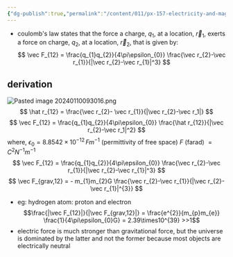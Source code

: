 ```yaml
---
{"dg-publish":true,"permalink":"/content/011/px-157-electricity-and-magnetism/px-157-a-coulomb-s-law/px-157-a2-coulomb-s-law/","noteIcon":"1","created":"2024-10-01T18:27:10.044+01:00","updated":"2024-11-26T20:07:05.090+00:00"}
---
```


- coulomb's law states that the force a charge, $q_{1}$, at a location, $\vec r_{1}$, exerts a force on charge, $q_{2}$, at a location, $\vec r_{2}$, that is given by: 
$$
\vec F_{12} = \frac{q_{1}q_{2}}{4\pi\epsilon_{0}} \frac{\vec r_{2}-\vec r_{1}}{|\vec r_{2}-\vec r_{1}|^3}
$$
## derivation
![Pasted image 20240110093016.png](/img/user/pics/Pasted%20image%2020240110093016.png)
$$
\hat r_{12} = \frac{\vec r_{2}- \vec r_{1}}{|\vec r_{2}-\vec r_1|}
$$
$$
\vec F_{12} = \frac{q_{1}q_{2}}{4\pi\epsilon_{0}} \frac{\hat r_{12}}{|\vec r_{2}-\vec r_1|^2}
$$
		where, $\epsilon_{0} = 8.8542 \times10^{-12} \, Fm^{-1}$ (permittivity of free space)
			$F$ (farad) $= C^{2}N^{-1}m^{-1}$
$$
\vec F_{12} = \frac{q_{1}q_{2}}{4\pi\epsilon_{0}} \frac{\vec r_{2}-\vec r_{1}}{|\vec r_{2}-\vec r_{1}|^3}
$$
$$
\vec F_{grav,12} = - m_{1}m_{2}G \frac{\vec r_{2}-\vec r_{1}}{|\vec r_{2}-\vec r_{1}|^{3}}
$$
- eg: hydrogen atom: proton and electron
	$$\frac{|\vec F_{12}|}{|\vec F_{grav,12}|} = \frac{e^{2}}{m_{p}m_{e}} \frac{1}{4\pi\epsilon_{0}G} = 2.39\times10^{39} >>1$$
- electric force is much stronger than gravitational force, but the universe is dominated by the latter and not the former because most objects are electrically neutral